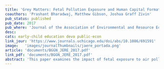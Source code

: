```yaml
---
title: 'Grey Matters: Fetal Pollution Exposure and Human Capital Formation'
coauthors: 'Prashant Bharadwaj, Matthew Gibson, Joshua Graff Zivin'
pub_status: published
pub_date: 2017
pub_where: 'Journal of the Association of Environmental and Resource Economists 4, no. 2 (June 2017): 505-542'
desc:
cats: early-child education devo public-econ
link_jour: 'https://www.journals.uchicago.edu/doi/abs/10.1086/691591'
image:   'images/journalThumbnails/jaere_portada.png'
article: 'documents/BGGN_JERE_2017.pdf'
link_pdf: 'documents/BGGN_JERE_2017.pdf'
abstract: 'This paper examines the impact of fetal exposure to air pollution on fourth-grade test scores in Santiago, Chile. We rely on comparisons across siblings which address concerns about locational sorting (for nonmovers) and all other time-invariant family characteristics that can lead to endogenous exposure to poor environmental quality. We also exploit data on air quality alerts to help address concerns related to short-run time-varying avoidance behavior, which has been shown to be important in a number of other contexts. We find a strong negative effect from fetal exposure to carbon monoxide (CO) and correlated pollutants (like PM10) on math and language skills measured in fourth grade. These effects are economically significant, and our back-of-the-envelope calculations suggest that the 50% reduction in CO in Santiago between 1990 and 2005 increased lifetime earnings by approximately US$100 million per birth cohort.'
---
```

